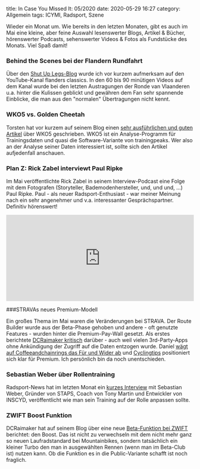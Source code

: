 title: In Case You Missed It: 05/2020
date: 2020-05-29 16:27
category: Allgemein
tags: ICYMI, Radsport, Szene

Wieder ein Monat um. Wie bereits in den letzten Monaten, gibt es auch im Mai eine kleine, aber feine Auswahl lesenswerter Blogs, Artikel & Bücher, hörenswerter Podcasts, sehenswerter Videos & Fotos als Fundstücke des Monats. Viel Spaß damit!

### Behind the Scenes bei der Flandern Rundfahrt                      

Über den [Shut Up Legs-Blog](https://shutuplegs.de/2020/05/video-flanders-classics-behind-the-scenes-bei-der-flandern-rundfahrt/) wurde ich vor kurzem aufmerksam auf den YouTube-Kanal flanders classics. In den 60 bis 90 minütigen Videos auf dem Kanal wurde bei den letzten Austragungen der Ronde van Vlaanderen u.a. hinter die Kulissen geblickt und gewähren dem Fan sehr spannende Einblicke, die man aus den "normalen" Übertragungen nicht kennt.

### WKO5 vs. Golden Cheetah

Torsten hat vor kurzem auf seinem Blog einen [sehr ausführlichen und guten Artikel](https://torstenfrank.wordpress.com/2020/05/12/wko5-software-fur-individualisiertes-training-und-analyse-ein-uberblick-und-erste-eindrucke-eines-golden-cheetah-nutzers/) über WKO5 geschrieben. WKO5 ist ein Analyse-Programm für Trainingsdaten und quasi die Software-Variante von trainingpeaks. Wer also an der Analyse seiner Daten interessiert ist, sollte sich den Artikel aufjedenfall anschauen.

### Plan Z: Rick Zabel interviewt Paul Ripke

Im Mai veröffentlichte Rick Zabel in seinem Interview-Podcast eine Folge mit dem Fotografen (Storyteller, Bademodenhersteller, und, und und, ...) Paul Ripke. Paul - als neuer Radsport-Enthusiast - war meiner Meinung nach ein sehr angenehmer und v.a. interessanter Gesprächspartner. Definitiv hörenswert!

<iframe src="https://open.spotify.com/embed-podcast/episode/36vsdqhZ5rIP4W6oz0yH6F" width="100%" height="232" frameborder="0" allowtransparency="true" allow="encrypted-media"></iframe>

###STRAVAs neues Premium-Modell                        

Ein großes Thema im Mai waren die Veränderungen bei STRAVA. Der Route Builder wurde aus der Beta-Phase gehoben und andere - oft genutzte Features - wurden hinter die Premium-Pay-Wall gesetzt. Als erstes berichtete [DCRaimaker kritisch](https://www.dcrainmaker.com/2020/05/strava-cuts-off-leaderboard-for-free-users-reduces-3rd-party-apps-for-all-and-more.html) darüber - auch weil vielen 3rd-Party-Apps ohne Ankündigung der Zugriff auf die Daten entzogen wurde. Daniel [wägt auf Coffeeandchainrings das Für und Wider ab](https://www.coffeeandchainrings.de/2020/05/strava-braucht-mehr-zahlende-kunden) und [Cyclingtips](https://cyclingtips.com/2020/05/why-you-should-support-strava-and-pay-for-the-things-you-love/) positioniert sich klar für Premium. Ich persönlich bin da noch unentschieden.

### Sebastian Weber über Rollentraining

Radsport-News hat im letzten Monat ein [kurzes Interview](https://www.radsport-news.com/freizeit/freizeitnews_119943.htm) mit Sebastian Weber, Gründer von STAPS, Coach von Tony Martin und Entwickler von INSCYD, veröffentlicht wie man sein Training auf der Rolle anpassen sollte.

### ZWIFT Boost Funktion

DCRaimaker hat auf seinem Blog über eine neue [Beta-Funktion bei ZWIFT](https://www.dcrainmaker.com/2020/05/trying-out-zwifts-new-boost-mode-feature-in-beta.html) berichtet: den Boost. Das ist nicht zu verwechseln mit dem nicht mehr ganz so neuen Laufradstandard bei Mountainbikes, sondern tatsächlich ein kleiner Turbo den man in ausgewählten Rennen (wenn man im Beta-Club ist) nutzen kann. Ob die Funktion es in die Public-Variante schafft ist noch fraglich.